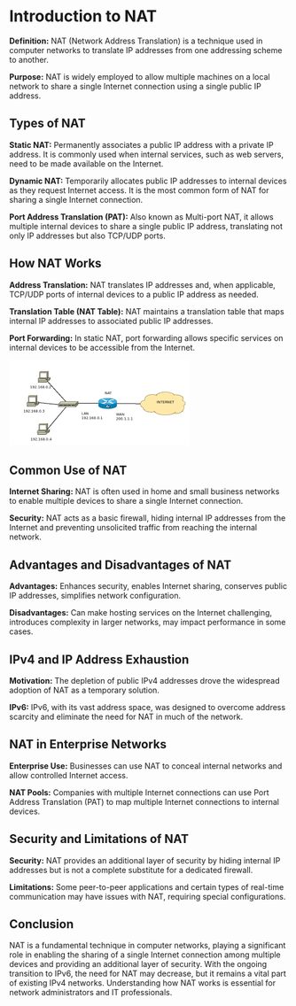 # Introduction to NAT

**Definition:** NAT (Network Address Translation) is a technique used in computer networks to translate IP addresses from one addressing scheme to another.

**Purpose:** NAT is widely employed to allow multiple machines on a local network to share a single Internet connection using a single public IP address.

## Types of NAT

**Static NAT:** Permanently associates a public IP address with a private IP address. It is commonly used when internal services, such as web servers, need to be made available on the Internet.

**Dynamic NAT:** Temporarily allocates public IP addresses to internal devices as they request Internet access. It is the most common form of NAT for sharing a single Internet connection.

**Port Address Translation (PAT):** Also known as Multi-port NAT, it allows multiple internal devices to share a single public IP address, translating not only IP addresses but also TCP/UDP ports.

## How NAT Works

**Address Translation:** NAT translates IP addresses and, when applicable, TCP/UDP ports of internal devices to a public IP address as needed.

**Translation Table (NAT Table):** NAT maintains a translation table that maps internal IP addresses to associated public IP addresses.

**Port Forwarding:** In static NAT, port forwarding allows specific services on internal devices to be accessible from the Internet.

<div>
<img src="img/nat.png"/>
</div>

## Common Use of NAT

**Internet Sharing:** NAT is often used in home and small business networks to enable multiple devices to share a single Internet connection.

**Security:** NAT acts as a basic firewall, hiding internal IP addresses from the Internet and preventing unsolicited traffic from reaching the internal network.

## Advantages and Disadvantages of NAT

**Advantages:** Enhances security, enables Internet sharing, conserves public IP addresses, simplifies network configuration.

**Disadvantages:** Can make hosting services on the Internet challenging, introduces complexity in larger networks, may impact performance in some cases.

## IPv4 and IP Address Exhaustion

**Motivation:** The depletion of public IPv4 addresses drove the widespread adoption of NAT as a temporary solution.

**IPv6:** IPv6, with its vast address space, was designed to overcome address scarcity and eliminate the need for NAT in much of the network.

## NAT in Enterprise Networks

**Enterprise Use:** Businesses can use NAT to conceal internal networks and allow controlled Internet access.

**NAT Pools:** Companies with multiple Internet connections can use Port Address Translation (PAT) to map multiple Internet connections to internal devices.

## Security and Limitations of NAT

**Security:** NAT provides an additional layer of security by hiding internal IP addresses but is not a complete substitute for a dedicated firewall.

**Limitations:** Some peer-to-peer applications and certain types of real-time communication may have issues with NAT, requiring special configurations.

## Conclusion

NAT is a fundamental technique in computer networks, playing a significant role in enabling the sharing of a single Internet connection among multiple devices and providing an additional layer of security. With the ongoing transition to IPv6, the need for NAT may decrease, but it remains a vital part of existing IPv4 networks. Understanding how NAT works is essential for network administrators and IT professionals.
